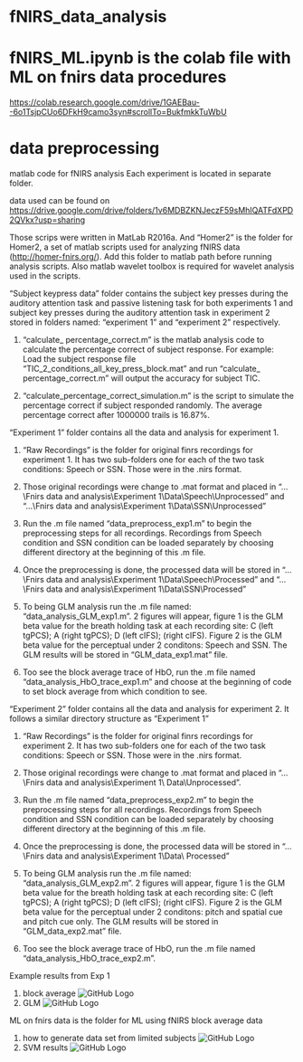 # fNIRS_data_analysis


# fNIRS_ML.ipynb is the colab file with ML on fnirs data procedures
https://colab.research.google.com/drive/1GAEBau--6o1TsjpCUo6DFkH9camo3syn#scrollTo=BukfmkkTuWbU

# data preprocessing
 matlab code for fNIRS analysis
 Each experiment is located in separate folder.
 
 data used can be found on
 https://drive.google.com/drive/folders/1v6MDBZKNJeczF59sMhIQATFdXPD2QVkx?usp=sharing
 
 
Those scrips were written in MatLab R2016a. And “Homer2” is the folder for Homer2, a set of matlab scripts used for analyzing fNIRS data (http://homer-fnirs.org/). Add this folder to matlab path before running analysis scripts. Also matlab wavelet toolbox is required for wavelet analysis used in the scripts.

“Subject keypress data” folder contains the subject key presses during the auditory attention task and passive listening task for both experiments 1 and subject key presses during the auditory attention task in experiment 2 stored in folders named: “experiment 1” and “experiment 2” respectively.

1)	“calculate_ percentage_correct.m” is the matlab analysis code to calculate the percentage correct of subject response. For example:
Load the subject response file “TIC_2_conditions_all_key_press_block.mat” and run “calculate_ percentage_correct.m” will output the accuracy for subject TIC.

2)	“calculate_percentage_correct_simulation.m” is the script to simulate the percentage correct if subject responded randomly. The average percentage correct after 1000000 trails is 16.87%.

“Experiment 1” folder contains all the data and analysis for experiment 1.

1)	“Raw Recordings” is the folder for original finrs recordings for experiment 1. It has two sub-folders one for each of the two task conditions: Speech or SSN. Those were in the .nirs format.

2)	Those original recordings were change to .mat format and placed in “…\Fnirs data and analysis\Experiment 1\Data\Speech\Unprocessed”  and “…\Fnirs data and analysis\Experiment 1\Data\SSN\Unprocessed”

3)	Run the .m file named “data_preprocess_exp1.m” to begin the preprocessing steps for all recordings. Recordings from Speech condition and SSN condition can be loaded separately by choosing different directory at the beginning of this .m file. 

4)	Once the preprocessing is done, the processed data will be stored in “…\Fnirs data and analysis\Experiment 1\Data\Speech\Processed” and “…\Fnirs data and analysis\Experiment 1\Data\SSN\Processed”

5)	To being GLM analysis run the .m file named: “data_analysis_GLM_exp1.m”. 2 figures will appear, figure 1 is the GLM beta value for the breath holding task at each recording site:
C (left tgPCS);  A (right tgPCS); D (left cIFS);   (right cIFS). Figure 2 is the GLM beta value for the perceptual under 2 conditons: Speech and SSN. The GLM results will be stored in “GLM_data_exp1.mat”  file. 

6)	Too see the block average trace of HbO, run the .m file named “data_analysis_HbO_trace_exp1.m” and choose at the beginning of code to set block average from which condition to see.


“Experiment 2” folder contains all the data and analysis for experiment 2. It follows a similar  directory structure as “Experiment 1”

1)	“Raw Recordings” is the folder for original finrs recordings for experiment 2. It has two sub-folders one for each of the two task conditions: Speech or SSN. Those were in the .nirs format.

2)	Those original recordings were change to .mat format and placed in “…\Fnirs data and analysis\Experiment 1\ Data\Unprocessed”.

3)	Run the .m file named “data_preprocess_exp2.m” to begin the preprocessing steps for all recordings. Recordings from Speech condition and SSN condition can be loaded separately by choosing different directory at the beginning of this .m file. 

5)	Once the preprocessing is done, the processed data will be stored in “…\Fnirs data and analysis\Experiment 1\Data\ Processed” 

6)	To being GLM analysis run the .m file named: “data_analysis_GLM_exp2.m”. 2 figures will appear, figure 1 is the GLM beta value for the breath holding task at each recording site:
C (left tgPCS);  A (right tgPCS); D (left cIFS);   (right cIFS). Figure 2 is the GLM beta value for the perceptual under 2 conditons: pitch and spatial cue and pitch cue only. The GLM results will be stored in “GLM_data_exp2.mat”  file. 

7)	Too see the block average trace of HbO, run the .m file named “data_analysis_HbO_trace_exp2.m”.  

Example results from Exp 1
1. block average
![GitHub Logo](https://lh3.googleusercontent.com/mC4m-J3bE8xoLZLf-VGacvzjBuoSnf_Vu8RiF9YoPV8d7QlChoeFcZdwok9mczSTwuUL3hfIFdehjUswl1_33gSs8PjjTz6-IJ8APLUpLxLeDMCRnbwfVSs5A4_oKQ4a-g1ezDAG5g=w2400)
2. GLM
![GitHub Logo](https://lh3.googleusercontent.com/2AtLXjpsQKFcV6JoeIuszot7RBCqbT9cXd2osBZX41h8efZqHpRUVKywvXDzujNYADulz5XD-VL2n8tCx1N-t1u9IWoj74CZQOAlCXlZLFFOP3LWzamTOi3s7Yid-FT3t4t6A2oy1g=w2400)


ML on fnirs data is the folder for ML using fNIRS block average data
1. how to generate data set from limited subjects
![GitHub Logo](https://lh3.googleusercontent.com/dcT8XDDT8OFxplPU3BR8FNh0ZFOp7TayGYAV7bVV8vQ_DSgR9Ppq3lZPnPUXfH1FTP4M2NT_VjPlGw6bjjgfLHa9f3q2-_nbaF2Ori83QFBUaOjXkX1yXZ0_2ZOffyKDwd7PtAbxzQ=w2400)
2. SVM results
![GitHub Logo](https://lh3.googleusercontent.com/IptTuhyG3MwcT0YgIbMZ5z3shnEQe18jPADROBCxOxWWvNLdvcgngVVTPN3EwtUOeDuUiVQw1VaSpwhvifiQ7AeIB7RECrPv9R-28KAFPdq3r5hQQswRAieNW35R_l1csPqlotbOXQ=w2400)

